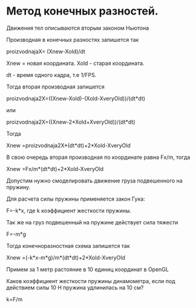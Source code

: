 # Метод конечных разностей.

Движения тел описываются вторым законом Ньютона



Производная в конечных разностях запишется так

proizvodnajaX= (Xnew-Xold)/dt

Xnew = новая координата. Xold - старая координата.

dt - время одного кадра, т.е 1/FPS.

Тогда вторая производная запишется

proizvodnaja2X=((Xnew-Xold)-(Xold-XveryOld))/(dt*dt)

или

proizvodnaja2X=((Xnew-2\*Xold+XveryOld))/(dt*dt)

Тогда

Xnew =proizvodnaja2X*(dt*dt)+2\*Xold-XveryOld

В свою очередь вторая производная по координате равна Fx/m, тогда

Xnew =Fx/m*(dt*dt)+2\*Xold-XveryOld

Допустим нужно смоделировать движение груза подвешенного на пружину.

Для расчета силы пружины применяется закон Гука:

F=-k\*x, где k коэффициент жесткости пружины.

Так же на груз подвешенный на пружине действует сила тяжести

F=-m\*g

Тогда конечноразностная схема запишется так

Xnew =(-k\*x-m\*g)/m\*(dt*dt)+2\*Xold-XveryOld

Примем за 1 метр растояние в 10 единиц координат в OpenGL

Каков коэффициент жесткости пружины динамометра, если под действием силы 10 Н пружина удлинилась на 10 см?

k=F/m




